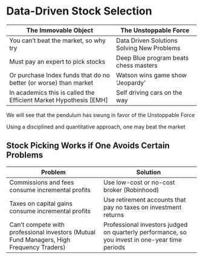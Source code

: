 # Data-Driven Stock Selection

| The Immovable Object | The Unstoppable Force |
| ------------- | ------------- |
| You can’t beat the market, so why try | Data Driven Solutions Solving New Problems |
| Must pay an expert to pick stocks | Deep Blue program beats chess masters |
| Or purchase Index funds that do no better (or worse) than market | Watson wins game show ‘Jeopardy’ |
| In academics this is called the Efficient Market Hypothesis [EMH] | Self driving cars on the way |

We will see that the pendulum has swung in favor of the Unstoppable Force

Using a disciplined and quantitative approach, one may beat the market


## Stock Picking Works if One Avoids Certain Problems


| Problem | Solution |
| ------------- | ------------- |
| Commissions and fees consume incremental profits | Use low-cost or no-cost broker (Robinhood) |
| Taxes on capital gains consume incremental profits | Use retirement accounts that pay no taxes on investment returns |
| Can’t compete with professional investors (Mutual Fund Managers, High Frequency Traders) | Professional investors judged on quarterly performance, so you invest in one-year time periods |
